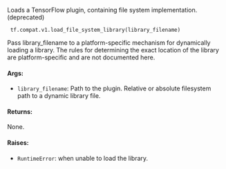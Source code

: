 
Loads a TensorFlow plugin, containing file system implementation. (deprecated)

```
 tf.compat.v1.load_file_system_library(library_filename)
```

Pass library_filename to a platform-specific mechanism for dynamically loading a library. The rules for determining the exact location of the library are platform-specific and are not documented here.
#### Args:
- `library_filename`: Path to the plugin. Relative or absolute filesystem path to a dynamic library file.
#### Returns:

None.
#### Raises:
- `RuntimeError`: when unable to load the library.
